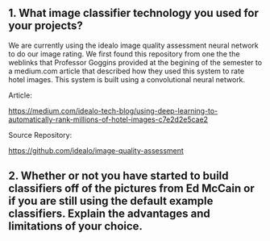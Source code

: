 ## 1.  What image classifier technology you used for your projects?

  We are currently using the idealo image quality assessment neural network to do our image rating. We first found this repository from one the the weblinks that Professor Goggins provided at the begining of the semester to a medium.com article that described how they used this system to rate hotel images. This system is built using a convolutional neural network.
  
  Article:
  
  https://medium.com/idealo-tech-blog/using-deep-learning-to-automatically-rank-millions-of-hotel-images-c7e2d2e5cae2
  
  Source Repository:
  
  https://github.com/idealo/image-quality-assessment
  


## 2.  Whether or not you have started to build classifiers off of the pictures from Ed McCain or if you are still using the default example classifiers. Explain the advantages and limitations of your choice.
